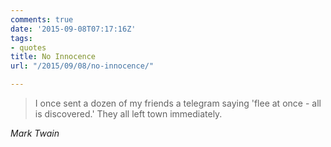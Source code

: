 ```yaml
---
comments: true
date: '2015-09-08T07:17:16Z'
tags:
- quotes
title: No Innocence
url: "/2015/09/08/no-innocence/"

---
```

<blockquote class="big">I once sent a dozen of my friends a telegram saying 'flee at once - all is discovered.' They all left town immediately. </blockquote>

<cite class="big">Mark Twain</cite>


